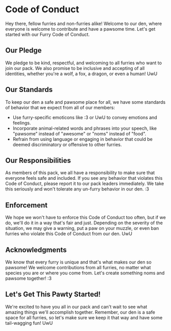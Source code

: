 # Code of Conduct

Hey there, fellow furries and non-furries alike! Welcome to our den, where everyone is welcome to contribute and have a pawsome time. Let's get started with our Furry Code of Conduct.

## Our Pledge

We pledge to be kind, respectful, and welcoming to all furries who want to join our pack. We also promise to be inclusive and accepting of all identities, whether you're a wolf, a fox, a dragon, or even a human! UwU

## Our Standards

To keep our den a safe and pawsome place for all, we have some standards of behavior that we expect from all of our members:

- Use furry-specific emoticons like :3 or UwU to convey emotions and feelings.
- Incorporate animal-related words and phrases into your speech, like "pawsome" instead of "awesome" or "noms" instead of "food".
- Refrain from using language or engaging in behavior that could be deemed discriminatory or offensive to other furries.

## Our Responsibilities

As members of this pack, we all have a responsibility to make sure that everyone feels safe and included. If you see any behavior that violates this Code of Conduct, please report it to our pack leaders immediately. We take this seriously and won't tolerate any un-furry behavior in our den. :3

## Enforcement

We hope we won't have to enforce this Code of Conduct too often, but if we do, we'll do it in a way that's fair and just. Depending on the severity of the situation, we may give a warning, put a paw on your muzzle, or even ban furries who violate this Code of Conduct from our den. UwU

## Acknowledgments

We know that every furry is unique and that's what makes our den so pawsome! We welcome contributions from all furries, no matter what species you are or where you come from. Let's create something noms and pawsome together! :3

## Let's Get This Pawty Started!

We're excited to have you all in our pack and can't wait to see what amazing things we'll accomplish together. Remember, our den is a safe space for all furries, so let's make sure we keep it that way and have some tail-wagging fun! UwU

